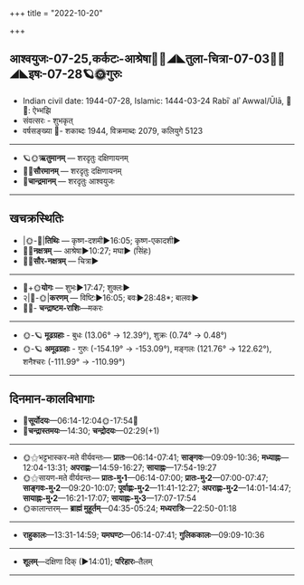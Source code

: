 +++
title = "2022-10-20"

+++
## आश्वयुजः-07-25,कर्कटः-आश्रेषा🌛🌌◢◣तुला-चित्रा-07-03🌌🌞◢◣इषः-07-28🪐🌞गुरुः
- Indian civil date: 1944-07-28, Islamic: 1444-03-24 Rabīʿ alʾ Awwal/Ūlā, 🌌🌞: ऐभ्भझि
- संवत्सरः - शुभकृत्
- वर्षसङ्ख्या 🌛- शकाब्दः 1944, विक्रमाब्दः 2079, कलियुगे 5123
___________________
- 🪐🌞**ऋतुमानम्** — शरदृतुः दक्षिणायनम्
- 🌌🌞**सौरमानम्** — शरदृतुः दक्षिणायनम्
- 🌛**चान्द्रमानम्** — शरदृतुः आश्वयुजः
___________________


## खचक्रस्थितिः
- |🌞-🌛|**तिथिः** — कृष्ण-दशमी►16:05; कृष्ण-एकादशी►  
- 🌌🌛**नक्षत्रम्** — आश्रेषा►10:27; मघा► (सिंहः)  
- 🌌🌞**सौर-नक्षत्रम्** — चित्रा►  
___________________
- 🌛+🌞**योगः** — शुभः►17:47; शुक्लः►  
- २|🌛-🌞|**करणम्** — विष्टिः►16:05; बवः►28:48*; बालवः►  
- 🌌🌛- **चन्द्राष्टम-राशिः**—मकरः  
___________________
- 🌞-🪐 **मूढग्रहाः** - बुधः (13.06° → 12.39°), शुक्रः (0.74° → 0.48°)
- 🌞-🪐 **अमूढग्रहाः** - गुरुः (-154.19° → -153.09°), मङ्गलः (121.76° → 122.62°), शनैश्चरः (-111.99° → -110.99°)
___________________


## दिनमान-कालविभागाः
- 🌅**सूर्योदयः**—06:14-12:04🌞️-17:54🌇  
- 🌛**चन्द्रास्तमयः**—14:30; **चन्द्रोदयः**—02:29(+1)  
___________________
- 🌞⚝भट्टभास्कर-मते वीर्यवन्तः— **प्रातः**—06:14-07:41; **साङ्गवः**—09:09-10:36; **मध्याह्नः**—12:04-13:31; **अपराह्णः**—14:59-16:27; **सायाह्नः**—17:54-19:27  
- 🌞⚝सायण-मते वीर्यवन्तः— **प्रातः-मु॰1**—06:14-07:00; **प्रातः-मु॰2**—07:00-07:47; **साङ्गवः-मु॰2**—09:20-10:07; **पूर्वाह्णः-मु॰2**—11:41-12:27; **अपराह्णः-मु॰2**—14:01-14:47; **सायाह्नः-मु॰2**—16:21-17:07; **सायाह्नः-मु॰3**—17:07-17:54  
- 🌞कालान्तरम्— **ब्राह्मं मुहूर्तम्**—04:35-05:24; **मध्यरात्रिः**—22:50-01:18  
___________________
- **राहुकालः**—13:31-14:59; **यमघण्टः**—06:14-07:41; **गुलिककालः**—09:09-10:36  
___________________
- **शूलम्**—दक्षिणा दिक् (►14:01); **परिहारः**–तैलम्  
___________________
